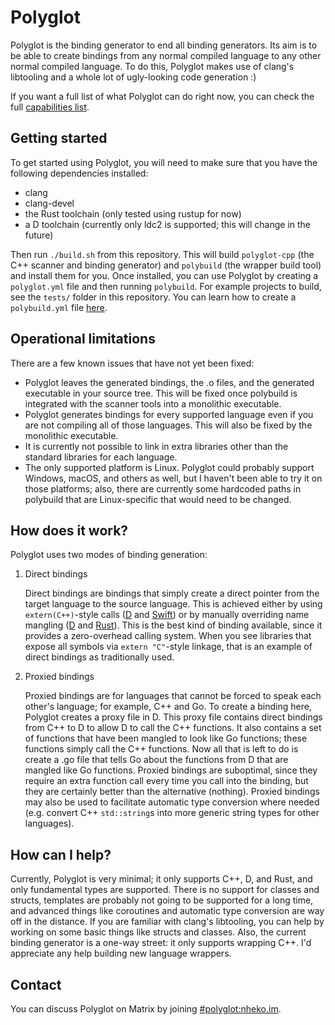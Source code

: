 # Polyglot

Polyglot is the binding generator to end all binding generators. Its aim is to be able to create bindings from any normal compiled language to any other normal compiled language. To do this, Polyglot makes use of clang's libtooling and a whole lot of ugly-looking code generation :)

If you want a full list of what Polyglot can do right now, you can check the full [capabilities list](./capabilities.md).

## Getting started

To get started using Polyglot, you will need to make sure that you have the following dependencies installed:

- clang
- clang-devel
- the Rust toolchain (only tested using rustup for now)
- a D toolchain (currently only ldc2 is supported; this will change in the future)

Then run `./build.sh` from this repository. This will build `polyglot-cpp` (the C++ scanner and binding generator) and `polybuild` (the wrapper build tool) and install them for you. Once installed, you can use Polyglot by creating a `polyglot.yml` file and then running `polybuild`. For example projects to build, see the `tests/` folder in this repository. You can learn how to create a `polybuild.yml` file [here](./polybuild/README.md).

## Operational limitations

There are a few known issues that have not yet been fixed:

- Polyglot leaves the generated bindings, the .o files, and the generated executable in your source tree. This will be fixed once polybuild is integrated with the scanner tools into a monolithic executable.
- Polyglot generates bindings for every supported language even if you are not compiling all of those languages. This will also be fixed by the monolithic executable.
- It is currently not possible to link in extra libraries other than the standard libraries for each language.
- The only supported platform is Linux. Polyglot could probably support Windows, macOS, and others as well, but I haven't been able to try it on those platforms; also, there are currently some hardcoded paths in polybuild that are Linux-specific that would need to be changed.

## How does it work?

Polyglot uses two modes of binding generation:

1. Direct bindings

   Direct bindings are bindings that simply create a direct pointer from the target language to the source language. This is achieved either by using `extern(C++)`-style calls ([D](https://dlang.org/spec/cpp_interface.html) and [Swift](https://www.swift.org/documentation/cxx-interop/)) or by manually overriding name mangling ([D](https://dlang.org/spec/pragma.html#mangle) and [Rust](https://doc.rust-lang.org/reference/items/external-blocks.html#the-link_name-attribute)). This is the best kind of binding available, since it provides a zero-overhead calling system. When you see libraries that expose all symbols via `extern "C"`-style linkage, that is an example of direct bindings as traditionally used.

2. Proxied bindings

   Proxied bindings are for languages that cannot be forced to speak each other's language; for example, C++ and Go. To create a binding here, Polyglot creates a proxy file in D. This proxy file contains direct bindings from C++ to D to allow D to call the C++ functions. It also contains a set of functions that have been mangled to look like Go functions; these functions simply call the C++ functions. Now all that is left to do is create a .go file that tells Go about the functions from D that are mangled like Go functions. Proxied bindings are suboptimal, since they require an extra function call every time you call into the binding, but they are certainly better than the alternative (nothing). Proxied bindings may also be used to facilitate automatic type conversion where needed (e.g. convert C++ `std::string`s into more generic string types for other languages).

## How can I help?

Currently, Polyglot is very minimal; it only supports C++, D, and Rust, and only fundamental types are supported. There is no support for classes and structs, templates are probably not going to be supported for a long time, and advanced things like coroutines and automatic type conversion are way off in the distance. If you are familiar with clang's libtooling, you can help by working on some basic things like structs and classes. Also, the current binding generator is a one-way street: it only supports wrapping C++. I'd appreciate any help building new language wrappers.

## Contact

You can discuss Polyglot on Matrix by joining [#polyglot:nheko.im](https://matrix.to/#/#polyglot:nheko.im).
